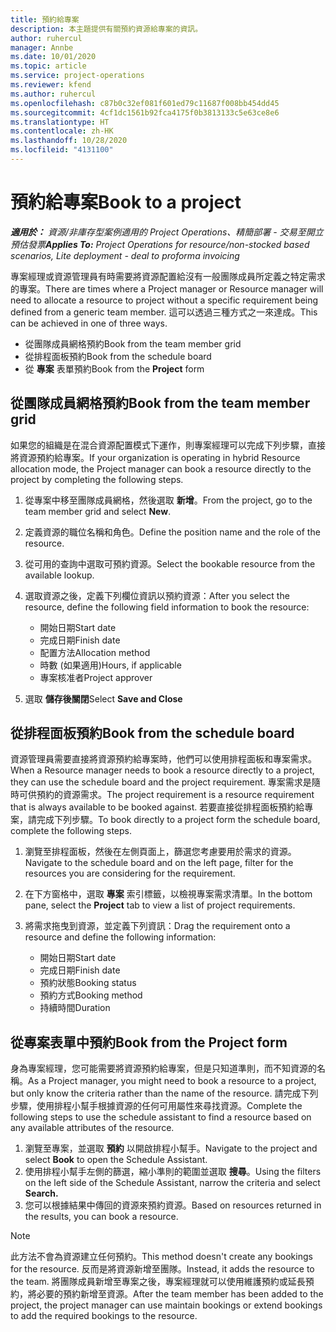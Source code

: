```yaml
---
title: 預約給專案
description: 本主題提供有關預約資源給專案的資訊。
author: ruhercul
manager: Annbe
ms.date: 10/01/2020
ms.topic: article
ms.service: project-operations
ms.reviewer: kfend
ms.author: ruhercul
ms.openlocfilehash: c87b0c32ef081f601ed79c11687f008bb454dd45
ms.sourcegitcommit: 4cf1dc1561b92fca4175f0b3813133c5e63ce8e6
ms.translationtype: HT
ms.contentlocale: zh-HK
ms.lasthandoff: 10/28/2020
ms.locfileid: "4131100"
---
```

# <a name="book-to-a-project"></a><span data-ttu-id="aaa22-103">預約給專案</span><span class="sxs-lookup"><span data-stu-id="aaa22-103">Book to a project</span></span>

<span data-ttu-id="aaa22-104">_**適用於：** 資源/非庫存型案例適用的 Project Operations、精簡部署 - 交易至開立預估發票_</span><span class="sxs-lookup"><span data-stu-id="aaa22-104">_**Applies To:** Project Operations for resource/non-stocked based scenarios, Lite deployment - deal to proforma invoicing_</span></span>

<span data-ttu-id="aaa22-105">專案經理或資源管理員有時需要將資源配置給沒有一般團隊成員所定義之特定需求的專案。</span><span class="sxs-lookup"><span data-stu-id="aaa22-105">There are times where a Project manager or Resource manager will need to allocate a resource to project without a specific requirement being defined from a generic team member.</span></span> <span data-ttu-id="aaa22-106">這可以透過三種方式之一來達成。</span><span class="sxs-lookup"><span data-stu-id="aaa22-106">This can be achieved in one of three ways.</span></span>

- <span data-ttu-id="aaa22-107">從團隊成員網格預約</span><span class="sxs-lookup"><span data-stu-id="aaa22-107">Book from the team member grid</span></span>
- <span data-ttu-id="aaa22-108">從排程面板預約</span><span class="sxs-lookup"><span data-stu-id="aaa22-108">Book from the schedule board</span></span>
- <span data-ttu-id="aaa22-109">從 **專案** 表單預約</span><span class="sxs-lookup"><span data-stu-id="aaa22-109">Book from the **Project** form</span></span>

## <a name="book-from-the-team-member-grid"></a><span data-ttu-id="aaa22-110">從團隊成員網格預約</span><span class="sxs-lookup"><span data-stu-id="aaa22-110">Book from the team member grid</span></span>

<span data-ttu-id="aaa22-111">如果您的組織是在混合資源配置模式下運作，則專案經理可以完成下列步驟，直接將資源預約給專案。</span><span class="sxs-lookup"><span data-stu-id="aaa22-111">If your organization is operating in hybrid Resource allocation mode, the Project manager can book a resource directly to the project by completing the following steps.</span></span>

1. <span data-ttu-id="aaa22-112">從專案中移至團隊成員網格，然後選取 **新增**。</span><span class="sxs-lookup"><span data-stu-id="aaa22-112">From the project, go to the team member grid and select **New**.</span></span>
2. <span data-ttu-id="aaa22-113">定義資源的職位名稱和角色。</span><span class="sxs-lookup"><span data-stu-id="aaa22-113">Define the position name and the role of the resource.</span></span>
3. <span data-ttu-id="aaa22-114">從可用的查詢中選取可預約資源。</span><span class="sxs-lookup"><span data-stu-id="aaa22-114">Select the bookable resource from the available lookup.</span></span>
4. <span data-ttu-id="aaa22-115">選取資源之後，定義下列欄位資訊以預約資源：</span><span class="sxs-lookup"><span data-stu-id="aaa22-115">After you select the resource, define the following field information to book the resource:</span></span>

    - <span data-ttu-id="aaa22-116">開始日期</span><span class="sxs-lookup"><span data-stu-id="aaa22-116">Start date</span></span>
    - <span data-ttu-id="aaa22-117">完成日期</span><span class="sxs-lookup"><span data-stu-id="aaa22-117">Finish date</span></span>
    - <span data-ttu-id="aaa22-118">配置方法</span><span class="sxs-lookup"><span data-stu-id="aaa22-118">Allocation method</span></span>
    - <span data-ttu-id="aaa22-119">時數 (如果適用)</span><span class="sxs-lookup"><span data-stu-id="aaa22-119">Hours, if applicable</span></span>
    - <span data-ttu-id="aaa22-120">專案核准者</span><span class="sxs-lookup"><span data-stu-id="aaa22-120">Project approver</span></span>

6. <span data-ttu-id="aaa22-121">選取 **儲存後關閉**</span><span class="sxs-lookup"><span data-stu-id="aaa22-121">Select **Save and Close**</span></span>

## <a name="book-from-the-schedule-board"></a><span data-ttu-id="aaa22-122">從排程面板預約</span><span class="sxs-lookup"><span data-stu-id="aaa22-122">Book from the schedule board</span></span>

<span data-ttu-id="aaa22-123">資源管理員需要直接將資源預約給專案時，他們可以使用排程面板和專案需求。</span><span class="sxs-lookup"><span data-stu-id="aaa22-123">When a Resource manager needs to book a resource directly to a project, they can use the schedule board and the project requirement.</span></span> <span data-ttu-id="aaa22-124">專案需求是隨時可供預約的資源需求。</span><span class="sxs-lookup"><span data-stu-id="aaa22-124">The project requirement is a resource requirement that is always available to be booked against.</span></span> <span data-ttu-id="aaa22-125">若要直接從排程面板預約給專案，請完成下列步驟。</span><span class="sxs-lookup"><span data-stu-id="aaa22-125">To book directly to a project form the schedule board, complete the following steps.</span></span>

1. <span data-ttu-id="aaa22-126">瀏覽至排程面板，然後在左側頁面上，篩選您考慮要用於需求的資源。</span><span class="sxs-lookup"><span data-stu-id="aaa22-126">Navigate to the schedule board and on the left page, filter for the resources you are considering for the requirement.</span></span>
2. <span data-ttu-id="aaa22-127">在下方窗格中，選取 **專案** 索引標籤，以檢視專案需求清單。</span><span class="sxs-lookup"><span data-stu-id="aaa22-127">In the bottom pane, select the **Project** tab to view a list of project requirements.</span></span>
3. <span data-ttu-id="aaa22-128">將需求拖曳到資源，並定義下列資訊：</span><span class="sxs-lookup"><span data-stu-id="aaa22-128">Drag the requirement onto a resource and define the following information:</span></span>

    - <span data-ttu-id="aaa22-129">開始日期</span><span class="sxs-lookup"><span data-stu-id="aaa22-129">Start date</span></span>
    - <span data-ttu-id="aaa22-130">完成日期</span><span class="sxs-lookup"><span data-stu-id="aaa22-130">Finish date</span></span>
    - <span data-ttu-id="aaa22-131">預約狀態</span><span class="sxs-lookup"><span data-stu-id="aaa22-131">Booking status</span></span>
    - <span data-ttu-id="aaa22-132">預約方式</span><span class="sxs-lookup"><span data-stu-id="aaa22-132">Booking method</span></span>
    - <span data-ttu-id="aaa22-133">持續時間</span><span class="sxs-lookup"><span data-stu-id="aaa22-133">Duration</span></span>

## <a name="book-from-the-project-form"></a><span data-ttu-id="aaa22-134">從專案表單中預約</span><span class="sxs-lookup"><span data-stu-id="aaa22-134">Book from the Project form</span></span>

<span data-ttu-id="aaa22-135">身為專案經理，您可能需要將資源預約給專案，但是只知道準則，而不知資源的名稱。</span><span class="sxs-lookup"><span data-stu-id="aaa22-135">As a Project manager, you might need to book a resource to a project, but only know the criteria rather than the name of the resource.</span></span> <span data-ttu-id="aaa22-136">請完成下列步驟，使用排程小幫手根據資源的任何可用屬性來尋找資源。</span><span class="sxs-lookup"><span data-stu-id="aaa22-136">Complete the following steps to use the schedule assistant to find a resource based on any available attributes of the resource.</span></span> 

1. <span data-ttu-id="aaa22-137">瀏覽至專案，並選取 **預約** 以開啟排程小幫手。</span><span class="sxs-lookup"><span data-stu-id="aaa22-137">Navigate to the project and select **Book** to open the Schedule Assistant.</span></span>
2. <span data-ttu-id="aaa22-138">使用排程小幫手左側的篩選，縮小準則的範圍並選取 **搜尋**。</span><span class="sxs-lookup"><span data-stu-id="aaa22-138">Using the filters on the left side of the Schedule Assistant, narrow the criteria and select **Search.**</span></span>
3. <span data-ttu-id="aaa22-139">您可以根據結果中傳回的資源來預約資源。</span><span class="sxs-lookup"><span data-stu-id="aaa22-139">Based on resources returned in the results, you can book a resource.</span></span>

> [!NOTE]
> <span data-ttu-id="aaa22-140">此方法不會為資源建立任何預約。</span><span class="sxs-lookup"><span data-stu-id="aaa22-140">This method doesn't create any bookings for the resource.</span></span> <span data-ttu-id="aaa22-141">反而是將資源新增至團隊。</span><span class="sxs-lookup"><span data-stu-id="aaa22-141">Instead, it adds the resource to the team.</span></span> <span data-ttu-id="aaa22-142">將團隊成員新增至專案之後，專案經理就可以使用維護預約或延長預約，將必要的預約新增至資源。</span><span class="sxs-lookup"><span data-stu-id="aaa22-142">After the team member has been added to the project, the project manager can use maintain bookings or extend bookings to add the required bookings to the resource.</span></span>
